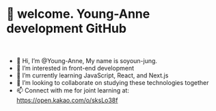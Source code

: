 # 🥰 welcome. Young-Anne development GitHub
<br>

- 👋 Hi, I’m @Young-Anne, My name is soyoun-jung.
- 👀 I’m interested in front-end development
- 🌱 I’m currently learning JavaScript, React, and Next.js
- 💞️ I’m looking to collaborate on studying these technologies together
- 📫 Connect with me for joint learning at: https://open.kakao.com/o/sksLo38f




